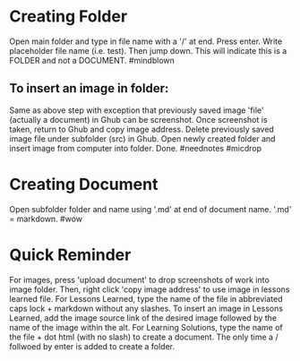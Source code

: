 <html>
 <body>
   <h1> Creating Folder </h1>
   <p> 
     Open main folder and type in file name with a '/' at end. Press enter. 
     Write placeholder file name (i.e. test). Then jump down. This will 
     indicate this is a FOLDER and not a DOCUMENT. #mindblown
  </p>
  <h2>
   To insert an image in folder: </h2>
     <p> Same as above step with exception that previously saved image 'file'
     (actually a document) in Ghub can be screenshot. Once screenshot is 
     taken, return to Ghub and copy image address. Delete previously 
     saved image file under subfolder (src) in Ghub. Open newly created folder 
     and insert image from computer into folder. Done. 
     #neednotes #micdrop
  </p>
  <h1> Creating Document</h1>
  <p>
     Open subfolder folder and name using '.md' at end of document name. 
    '.md' = markdown. #wow
  <h1>Quick Reminder</h1>
  <p>
   For images, press 'upload document' to drop screenshots of work into 
   image folder. Then, right click 'copy image address' to use image in 
   lessons learned file. For Lessons Learned, type the name of the file
   in abbreviated caps lock + markdown without any slashes. To insert an
   image in Lessons Learned, add the image source link of the desired
   image followed by the name of the image within the alt. For Learning
   Solutions, type the name of the file + dot html (with no slash) to
   create a document. The only time a / follwoed by enter is added to 
   create a folder. 
  </p>
  </body>
</html>
